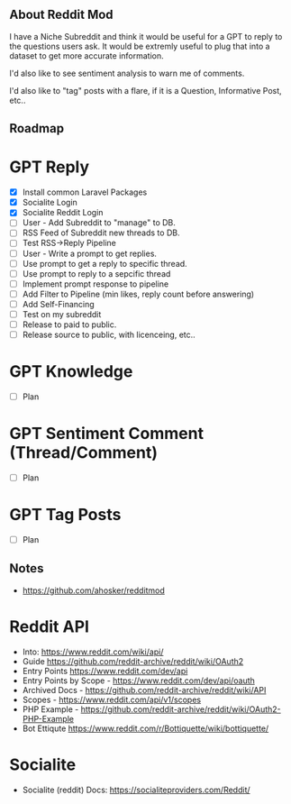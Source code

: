## About Reddit Mod

I have a Niche Subreddit and think it would be useful for a GPT to reply to the questions users ask. It would be extremly useful to plug that into a dataset to get more accurate information.

I'd also like to see sentiment analysis to warn me of comments.

I'd also like to "tag" posts with a flare, if it is a Question, Informative Post, etc..

## Roadmap

# GPT Reply

-   [x] Install common Laravel Packages
-   [x] Socialite Login
-   [x] Socialite Reddit Login
-   [ ] User - Add Subreddit to "manage" to DB.
-   [ ] RSS Feed of Subreddit new threads to DB.
-   [ ] Test RSS->Reply Pipeline
-   [ ] User - Write a prompt to get replies.
-   [ ] Use prompt to get a reply to specific thread.
-   [ ] Use prompt to reply to a sepcific thread
-   [ ] Implement prompt response to pipeline
-   [ ] Add Filter to Pipeline (min likes, reply count before answering)
-   [ ] Add Self-Financing
-   [ ] Test on my subreddit
-   [ ] Release to paid to public.
-   [ ] Release source to public, with licenceing, etc..

# GPT Knowledge

-   [ ] Plan

# GPT Sentiment Comment (Thread/Comment)

-   [ ] Plan

# GPT Tag Posts

-   [ ] Plan

## Notes

-   https://github.com/ahosker/redditmod

# Reddit API

-   Into: https://www.reddit.com/wiki/api/
-   Guide https://github.com/reddit-archive/reddit/wiki/OAuth2
-   Entry Points https://www.reddit.com/dev/api
-   Entry Points by Scope - https://www.reddit.com/dev/api/oauth
-   Archived Docs - https://github.com/reddit-archive/reddit/wiki/API
-   Scopes - https://www.reddit.com/api/v1/scopes
-   PHP Example - https://github.com/reddit-archive/reddit/wiki/OAuth2-PHP-Example
-   Bot Ettiqute https://www.reddit.com/r/Bottiquette/wiki/bottiquette/

# Socialite

-   Socialite (reddit) Docs: https://socialiteproviders.com/Reddit/
